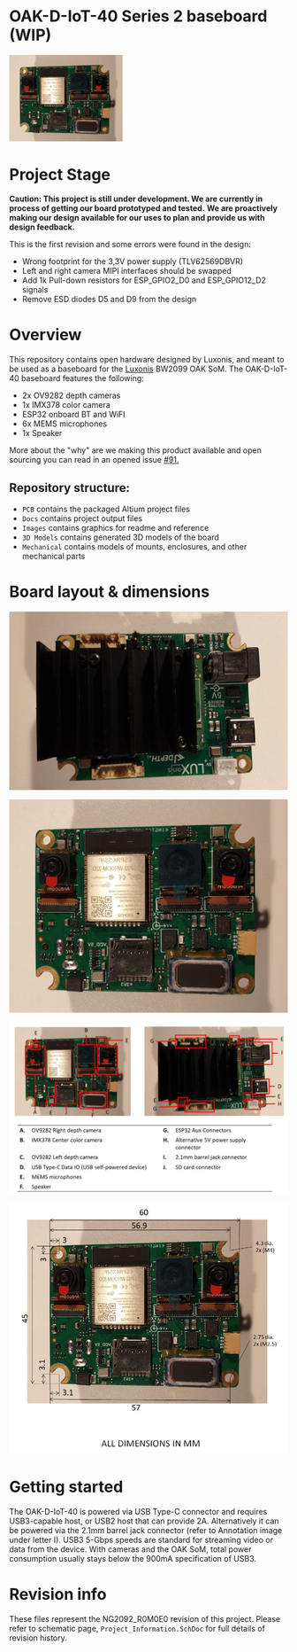 # OAK-D-IoT-40 Series 2 baseboard (WIP)

<img src="Images/OAK-D-IoT-40-Front.jpg" style="zoom:20%;" />





# Project Stage

**Caution: This project is still under development. We are currently in process of getting our board prototyped and tested.** 
           **We are proactively making our design available for our uses to plan and provide us with design feedback.** 

This is the first revision and some errors were found in the design:

- Wrong footprint for the 3,3V power supply (TLV62569DBVR)
- Left and right camera MIPI interfaces should be swapped
- Add 1k Pull-down resistors for ESP_GPIO2_D0 and ESP_GPIO12_D2 signals
- Remove ESD diodes D5 and D9 from the design

# Overview

This repository contains open hardware designed by Luxonis, and meant to be used as a baseboard for the [Luxonis](https://docs.luxonis.com/projects/hardware/en/latest/pages/BW2099.html?highlight=som%20pro) BW2099 OAK SoM. The OAK-D-IoT-40 baseboard features the following:

- 2x OV9282 depth cameras
- 1x IMX378 color camera
- ESP32 onboard BT and WiFI
- 6x MEMS microphones
- 1x Speaker

More about the "why" are we making this product available and open sourcing you can read in an opened issue [#91.](https://github.com/luxonis/depthai-hardware/issues/91)

## Repository structure:
* `PCB` contains the packaged Altium project files
* `Docs` contains project output files
* `Images` contains graphics for readme and reference
* `3D Models` contains generated 3D models of the board
* `Mechanical` contains models of mounts, enclosures, and other mechanical parts


# Board layout & dimensions

![](Images/OAK-D-IoT-40-Back.jpg)

![](Images/OAK-D-IoT-40-Front.jpg)

![](Images/Annotation.jpg)

![](Images/Dimensions.jpg)



# Getting started

The OAK-D-IoT-40 is powered via USB Type-C connector and requires USB3-capable host, or USB2 host that can provide 2A. Alternatively it can be powered via the 2.1mm barrel jack connector (refer to Annotation image under letter I). USB3 5-Gbps speeds are standard for streaming video or data from the device. With cameras and the OAK SoM, total power consumption usually stays below the 900mA specification of USB3. 


# Revision info
These files represent the NG2092_R0M0E0 revision of this project. Please refer to schematic page, `Project_Information.SchDoc` for full details of revision history.
